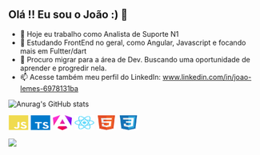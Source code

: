 ## Olá !! Eu sou o João :) 👋
- 🔭 Hoje eu trabalho como Analista de Suporte N1
- 🌱 Estudando FrontEnd no geral, como Angular, Javascript e focando mais em Fultter/dart
- 👯 Procuro migrar para a área de Dev. Buscando uma oportunidade de aprender e progredir nela.
- 📫 Acesse também meu perfil do LinkedIn:  www.linkedin.com/in/joao-lemes-6978131ba

![Anurag's GitHub stats](https://github-readme-stats.vercel.app/api?username=JoaoHLemes&show_icons=true&theme=onedark&hide_title=true&locale=pt-br&hide=contribs)
<div style="display: inline_block">
  
  <img align="center" alt="Joao-Js" height="30" width="40" src="https://raw.githubusercontent.com/devicons/devicon/master/icons/javascript/javascript-plain.svg">
  <img align="center" alt="Joao-Ts" height="30" width="40" src="https://raw.githubusercontent.com/devicons/devicon/master/icons/typescript/typescript-plain.svg">
  <img align="center" alt="Joao-Angular" height="30" width="40" src="https://raw.githubusercontent.com/devicons/devicon/6910f0503efdd315c8f9b858234310c06e04d9c0/icons/angular/angular-original.svg">
  <img align="center" alt="Joao-React" height="30" width="40" src="https://raw.githubusercontent.com/devicons/devicon/master/icons/react/react-original.svg">
  <img align="center" alt="Joao-HTML" height="30" width="40" src="https://raw.githubusercontent.com/devicons/devicon/master/icons/html5/html5-original.svg">
  <img align="center" alt="Joao-CSS" height="30" width="40" src="https://raw.githubusercontent.com/devicons/devicon/master/icons/css3/css3-original.svg">
</div>
<br>
<div> 
  <a href="https://www.linkedin.com/in/joao-lemes-6978131ba/" target="_blank"><img src="https://img.shields.io/badge/-LinkedIn-%230077B5?style=for-the-badge&logo=linkedin&logoColor=white" target="_blank"></a> 
</div>


